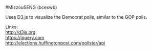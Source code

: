 #MizzouSENG (bcexwb)

Uses D3.js to visualize the Democrat polls, similar to the GOP polls.

Links:<br>
http://d3js.org<br>
https://jquery.com<br>
http://elections.huffingtonpost.com/pollster/api<br>